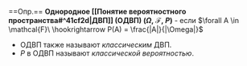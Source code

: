 ==Опр.== **Однородное [[Понятие вероятностного пространства#^41cf2d|ДВП]] (ОДВП) $(\Omega,\ \mathcal{F},\ P)$** - если $\forall A \in \mathcal{F}\ \hookrightarrow P(A) = \frac{|A|}{|\Omega|}$

- ОДВП также называют *классическим* ДВП.
- $P$ в ОДВП называют *классической вероятностью*.
